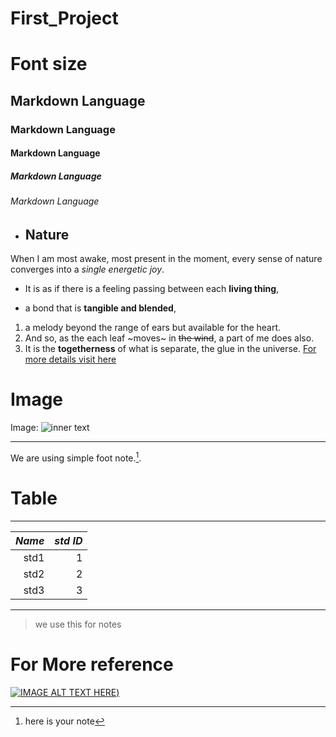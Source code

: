 # First_Project
# Font size
## Markdown Language
### Markdown Language

#### Markdown Language  
##### Markdown Language
###### Markdown Language
*  ## Nature
When I am most awake, most present in the moment,
every sense of nature converges into a *single energetic joy*.
* It is as if there is a feeling passing between each __living thing__, 
+ a bond that is **tangible and blended**,
1. a melody beyond the range of ears but available for the heart.
2. And so, as the each leaf ~moves~ in ~~the wind~~, a part of me does also.
3. It is the **togetherness** of what is separate, the glue in the universe.
[For more details visit here](https://www.google.com)
# Image


Image:
![inner text](https://fileinfo.com/img/ss/xl/png_79.png)


___
We are using simple foot note.[^1].
[^1]:here is your note
# Table
***
| *Name* | *std ID* |
|-----:|-----------:|      
| std1 |   1        |
| std2 |   2        |
| std3 |   3        |
***
> we use this for notes


# For More reference
[![IMAGE ALT TEXT HERE](https://www.freeiconspng.com/thumbs/youtube-logo-png/youtube-logo-png-15.png))](http://www.youtube.com/watch?v=YOUTUBE_VIDEO_ID_HERE)

